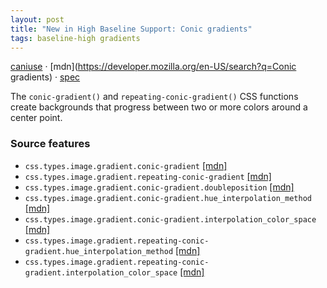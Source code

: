 ```yaml
---
layout: post
title: "New in High Baseline Support: Conic gradients"
tags: baseline-high gradients
---
```


[caniuse](https://caniuse.com/?search=conic-gradients) · [mdn](https://developer.mozilla.org/en-US/search?q=Conic gradients) · [spec](https://drafts.csswg.org/css-images-4/#conic-gradients)

The `conic-gradient()` and `repeating-conic-gradient()` CSS functions create backgrounds that progress between two or more colors around a center point.

### Source features

- ``css.types.image.gradient.conic-gradient`` [[mdn]](https://developer.mozilla.org/en-US/search?q=css.types.image.gradient.conic-gradient)
- ``css.types.image.gradient.repeating-conic-gradient`` [[mdn]](https://developer.mozilla.org/en-US/search?q=css.types.image.gradient.repeating-conic-gradient)
- ``css.types.image.gradient.conic-gradient.doubleposition`` [[mdn]](https://developer.mozilla.org/en-US/search?q=css.types.image.gradient.conic-gradient.doubleposition)
- ``css.types.image.gradient.conic-gradient.hue_interpolation_method`` [[mdn]](https://developer.mozilla.org/en-US/search?q=css.types.image.gradient.conic-gradient.hue_interpolation_method)
- ``css.types.image.gradient.conic-gradient.interpolation_color_space`` [[mdn]](https://developer.mozilla.org/en-US/search?q=css.types.image.gradient.conic-gradient.interpolation_color_space)
- ``css.types.image.gradient.repeating-conic-gradient.hue_interpolation_method`` [[mdn]](https://developer.mozilla.org/en-US/search?q=css.types.image.gradient.repeating-conic-gradient.hue_interpolation_method)
- ``css.types.image.gradient.repeating-conic-gradient.interpolation_color_space`` [[mdn]](https://developer.mozilla.org/en-US/search?q=css.types.image.gradient.repeating-conic-gradient.interpolation_color_space)
